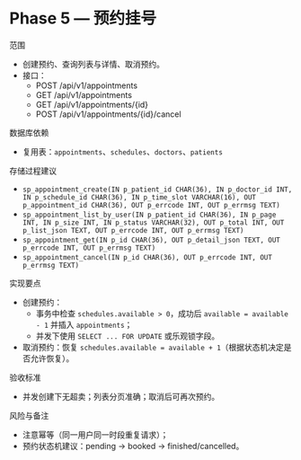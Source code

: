 # Phase 5 — 预约挂号

范围
- 创建预约、查询列表与详情、取消预约。
- 接口：
  - POST /api/v1/appointments
  - GET /api/v1/appointments
  - GET /api/v1/appointments/{id}
  - POST /api/v1/appointments/{id}/cancel

数据库依赖
- 复用表：`appointments`、`schedules`、`doctors`、`patients`

存储过程建议
- `sp_appointment_create(IN p_patient_id CHAR(36), IN p_doctor_id INT, IN p_schedule_id CHAR(36), IN p_time_slot VARCHAR(16), OUT p_appointment_id CHAR(36), OUT p_errcode INT, OUT p_errmsg TEXT)`
- `sp_appointment_list_by_user(IN p_patient_id CHAR(36), IN p_page INT, IN p_size INT, IN p_status VARCHAR(32), OUT p_total INT, OUT p_list_json TEXT, OUT p_errcode INT, OUT p_errmsg TEXT)`
- `sp_appointment_get(IN p_id CHAR(36), OUT p_detail_json TEXT, OUT p_errcode INT, OUT p_errmsg TEXT)`
- `sp_appointment_cancel(IN p_id CHAR(36), OUT p_errcode INT, OUT p_errmsg TEXT)`

实现要点
- 创建预约：
  - 事务中检查 `schedules.available > 0`，成功后 `available = available - 1` 并插入 `appointments`；
  - 并发下使用 `SELECT ... FOR UPDATE` 或乐观锁字段。
- 取消预约：恢复 `schedules.available = available + 1`（根据状态机决定是否允许恢复）。

验收标准
- 并发创建下无超卖；列表分页准确；取消后可再次预约。

风险与备注
- 注意幂等（同一用户同一时段重复请求）；
- 预约状态机建议：pending -> booked -> finished/cancelled。
